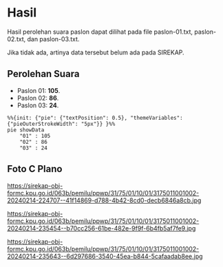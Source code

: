 # Hasil

Hasil perolehan suara paslon dapat dilihat pada file paslon-01.txt, paslon-02.txt, dan paslon-03.txt.

Jika tidak ada, artinya data tersebut belum ada pada SIREKAP.

## Perolehan Suara

 * Paslon 01: **105**.
 * Paslon 02: **86**.
 * Paslon 03: **24**.

```mermaid
%%{init: {"pie": {"textPosition": 0.5}, "themeVariables": {"pieOuterStrokeWidth": "5px"}} }%%
pie showData
    "01" : 105
    "02" : 86
    "03" : 24
```
## Foto C Plano

https://sirekap-obj-formc.kpu.go.id/063b/pemilu/ppwp/31/75/01/10/01/3175011001002-20240214-224707--41f14869-d788-4b42-8cd0-decb6846a8cb.jpg

https://sirekap-obj-formc.kpu.go.id/063b/pemilu/ppwp/31/75/01/10/01/3175011001002-20240214-235454--b70cc256-61be-482e-9f9f-6b4fb5af7fe9.jpg

https://sirekap-obj-formc.kpu.go.id/063b/pemilu/ppwp/31/75/01/10/01/3175011001002-20240214-235643--6d297686-3540-45ea-b844-5cafaadab8ee.jpg
